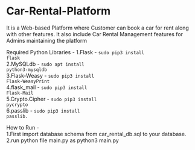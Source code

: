 # Car-Rental-Platform
It is a Web-based Platform where Customer can book a car for rent along with other features. It also include Car Rental Management features for Admins maintaining the platform

Required Python Libraries - 
1.Flask - <code>sudo pip3 install flask</code><br>
2.MySQLdb - <code>sudo apt install python3-mysqldb</code><br>
3.Flask-Weasy - <code>sudo pip3 install Flask-WeasyPrint</code><br>
4.flask_mail - <code>sudo pip3 install Flask-Mail</code><br>
5.Crypto.Cipher - <code>sudo pip3 install pycrypto</code><br>
6.passlib - <code>sudo pip3 install passlib.</code><br>

How to Run - <br>
1.First import database schema from car_rental_db.sql to your database.<br>
2.run python file main.py as python3 main.py
